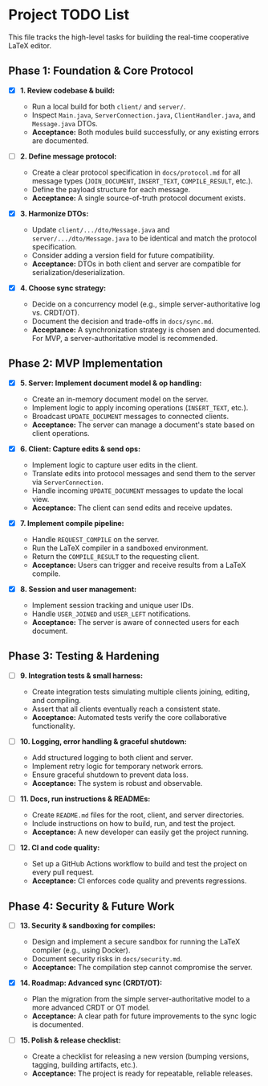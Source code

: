 # Project TODO List

This file tracks the high-level tasks for building the real-time cooperative LaTeX editor.

## Phase 1: Foundation & Core Protocol

-   [x] **1. Review codebase & build:**
    -   Run a local build for both `client/` and `server/`.
    -   Inspect `Main.java`, `ServerConnection.java`, `ClientHandler.java`, and `Message.java` DTOs.
    -   **Acceptance:** Both modules build successfully, or any existing errors are documented.

-   [ ] **2. Define message protocol:**
    -   Create a clear protocol specification in `docs/protocol.md` for all message types (`JOIN_DOCUMENT`, `INSERT_TEXT`, `COMPILE_RESULT`, etc.).
    -   Define the payload structure for each message.
    -   **Acceptance:** A single source-of-truth protocol document exists.

-   [x] **3. Harmonize DTOs:**
    -   Update `client/.../dto/Message.java` and `server/.../dto/Message.java` to be identical and match the protocol specification.
    -   Consider adding a version field for future compatibility.
    -   **Acceptance:** DTOs in both client and server are compatible for serialization/deserialization.

-   [x] **4. Choose sync strategy:**
    -   Decide on a concurrency model (e.g., simple server-authoritative log vs. CRDT/OT).
    -   Document the decision and trade-offs in `docs/sync.md`.
    -   **Acceptance:** A synchronization strategy is chosen and documented. For MVP, a server-authoritative model is recommended.

## Phase 2: MVP Implementation

-   [x] **5. Server: Implement document model & op handling:**
    -   Create an in-memory document model on the server.
    -   Implement logic to apply incoming operations (`INSERT_TEXT`, etc.).
    -   Broadcast `UPDATE_DOCUMENT` messages to connected clients.
    -   **Acceptance:** The server can manage a document's state based on client operations.

-   [x] **6. Client: Capture edits & send ops:**
    -   Implement logic to capture user edits in the client.
    -   Translate edits into protocol messages and send them to the server via `ServerConnection`.
    -   Handle incoming `UPDATE_DOCUMENT` messages to update the local view.
    -   **Acceptance:** The client can send edits and receive updates.

-   [x] **7. Implement compile pipeline:**
    -   Handle `REQUEST_COMPILE` on the server.
    -   Run the LaTeX compiler in a sandboxed environment.
    -   Return the `COMPILE_RESULT` to the requesting client.
    -   **Acceptance:** Users can trigger and receive results from a LaTeX compile.

-   [x] **8. Session and user management:**
    -   Implement session tracking and unique user IDs.
    -   Handle `USER_JOINED` and `USER_LEFT` notifications.
    -   **Acceptance:** The server is aware of connected users for each document.

## Phase 3: Testing & Hardening

-   [ ] **9. Integration tests & small harness:**
    -   Create integration tests simulating multiple clients joining, editing, and compiling.
    -   Assert that all clients eventually reach a consistent state.
    -   **Acceptance:** Automated tests verify the core collaborative functionality.

-   [ ] **10. Logging, error handling & graceful shutdown:**
    -   Add structured logging to both client and server.
    -   Implement retry logic for temporary network errors.
    -   Ensure graceful shutdown to prevent data loss.
    -   **Acceptance:** The system is robust and observable.

-   [ ] **11. Docs, run instructions & READMEs:**
    -   Create `README.md` files for the root, client, and server directories.
    -   Include instructions on how to build, run, and test the project.
    -   **Acceptance:** A new developer can easily get the project running.

-   [ ] **12. CI and code quality:**
    -   Set up a GitHub Actions workflow to build and test the project on every pull request.
    -   **Acceptance:** CI enforces code quality and prevents regressions.

## Phase 4: Security & Future Work

-   [ ] **13. Security & sandboxing for compiles:**
    -   Design and implement a secure sandbox for running the LaTeX compiler (e.g., using Docker).
    -   Document security risks in `docs/security.md`.
    -   **Acceptance:** The compilation step cannot compromise the server.

-   [x] **14. Roadmap: Advanced sync (CRDT/OT):**
    -   Plan the migration from the simple server-authoritative model to a more advanced CRDT or OT model.
    -   **Acceptance:** A clear path for future improvements to the sync logic is documented.

-   [ ] **15. Polish & release checklist:**
    -   Create a checklist for releasing a new version (bumping versions, tagging, building artifacts, etc.).
    -   **Acceptance:** The project is ready for repeatable, reliable releases.
